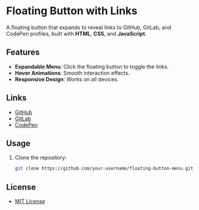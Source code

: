 # Floating Button with Links

A floating button that expands to reveal links to GitHub, GitLab, and CodePen profiles, built with **HTML**, **CSS**, and **JavaScript**.

## Features
- **Expandable Menu**: Click the floating button to toggle the links.
- **Hover Animations**: Smooth interaction effects.
- **Responsive Design**: Works on all devices.

## Links
- [GitHub](https://github.com/MCKY0822?tab=repositories)
- [GitLab](https://gitlab.com/)
- [CodePen](https://codepen.io/MCKY0822)

## Usage
1. Clone the repository:
   ```bash
   git clone https://github.com/your-username/floating-button-menu.git

## License

- [MIT License](https://www.google.com/url?sa=t&source=web&rct=j&opi=89978449&url=https://opensource.org/license/mit&ved=2ahUKEwifzPOSq-iJAxXZr1YBHdH5E80QFnoECAoQAQ&usg=AOvVaw0JouoMsOReC1lXVEak9dPg)